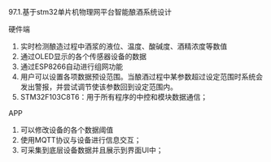 97.1.基于stm32单片机物理网平台智能酿酒系统设计

硬件端
1.	实时检测酿造过程中酒浆的液位、温度、酸碱度、酒精浓度等数值
2.	通过OLED显示的各个传感器设备的数据
3.	通过ESP8266自动进行组网功能
4.	用户可以设置各项数据预设范围。当酿酒过程中某参数超过设定范围时系统会发出警报，并尝试调节使该参数回到设定范围内。
5.	STM32F103C8T6：用于所有程序的中控和模块数据通信；

APP
1.	可以修改设备的各个数据阈值
2.	使用MQTT协议与设备进行信息交互；
3.	可采集到底层设备数据并且展示到界面UI中；
